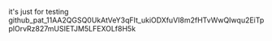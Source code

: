 it's just for testing
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
